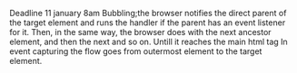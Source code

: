 Deadline 11 january 8am
Bubbling;the browser notifies the direct parent of the target element and runs the handler if the parent has an event listener for it. Then, in the same way, the browser does with the next ancestor element, and then the next and so on. Untill it reaches the main html tag
In event capturing the flow goes from outermost element to the target element.